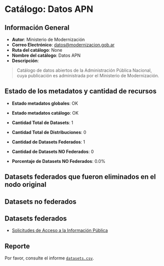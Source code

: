 
# Catálogo: Datos APN

## Información General

- **Autor**: Ministerio de Modernización
- **Correo Electrónico**: datos@modernizacion.gob.ar
- **Ruta del catálogo**: None
- **Nombre del catálogo**: Datos APN
- **Descripción**:

> Catálogo de datos abiertos de la Administración Pública Nacional, cuya publicación es administrada por el Ministerio de Modernización.

## Estado de los metadatos y cantidad de recursos

- **Estado metadatos globales**: OK
- **Estado metadatos catálogo**: OK
- **Cantidad Total de Datasets**: 1
- **Cantidad Total de Distribuciones**: 0

- **Cantidad de Datasets Federados**: 1
- **Cantidad de Datasets NO Federados**: 0
- **Porcentaje de Datasets NO Federados**: 0.0%

## Datasets federados que fueron eliminados en el nodo original



## Datasets no federados



## Datasets federados

- [Solicitudes de Acceso a la Información Pública](http://www.mininterior.gov.ar/inicio/index.php)

## Reporte

Por favor, consulte el informe [`datasets.csv`](datasets.csv).
